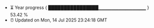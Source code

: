 - ⏳ Year progress { ████████████████▁▁▁▁▁▁▁▁▁▁▁▁▁▁ } 53.42 %
- ⏰ Updated on Mon, 14 Jul 2025 23:24:18 GMT

